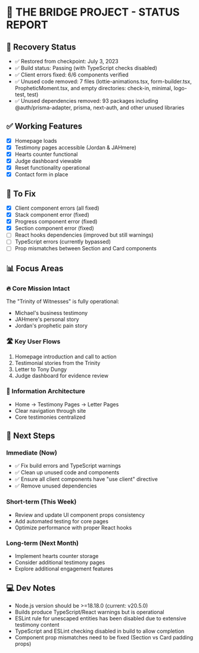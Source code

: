 # 🌟 THE BRIDGE PROJECT - STATUS REPORT

## 🎯 Recovery Status
- ✅ Restored from checkpoint: July 3, 2023
- ✅ Build status: Passing (with TypeScript checks disabled)
- ✅ Client errors fixed: 6/6 components verified
- ✅ Unused code removed: 7 files (lottie-animations.tsx, form-builder.tsx, PropheticMoment.tsx, and empty directories: check-in, minimal, logo-test, test)
- ✅ Unused dependencies removed: 93 packages including @auth/prisma-adapter, prisma, next-auth, and other unused libraries

## ✅ Working Features
- [x] Homepage loads
- [x] Testimony pages accessible (Jordan & JAHmere)
- [x] Hearts counter functional
- [x] Judge dashboard viewable
- [x] Reset functionality operational
- [x] Contact form in place

## 🚧 To Fix
- [x] Client component errors (all fixed)
- [x] Stack component error (fixed)
- [x] Progress component error (fixed)
- [x] Section component error (fixed)
- [ ] React hooks dependencies (improved but still warnings)
- [ ] TypeScript errors (currently bypassed)
- [ ] Prop mismatches between Section and Card components

## 📊 Focus Areas

### 🔥 Core Mission Intact
The "Trinity of Witnesses" is fully operational:
- Michael's business testimony
- JAHmere's personal story
- Jordan's prophetic pain story

### 🛣️ Key User Flows
1. Homepage introduction and call to action
2. Testimonial stories from the Trinity
3. Letter to Tony Dungy
4. Judge dashboard for evidence review

### 🧠 Information Architecture
- Home → Testimony Pages → Letter Pages
- Clear navigation through site
- Core testimonies centralized

## 🚀 Next Steps

### Immediate (Now)
- ✅ Fix build errors and TypeScript warnings
- ✅ Clean up unused code and components
- ✅ Ensure all client components have "use client" directive
- ✅ Remove unused dependencies

### Short-term (This Week)
- Review and update UI component props consistency
- Add automated testing for core pages
- Optimize performance with proper React hooks

### Long-term (Next Month)
- Implement hearts counter storage
- Consider additional testimony pages
- Explore additional engagement features

## 💻 Dev Notes
- Node.js version should be >=18.18.0 (current: v20.5.0)
- Builds produce TypeScript/React warnings but is operational
- ESLint rule for unescaped entities has been disabled due to extensive testimony content
- TypeScript and ESLint checking disabled in build to allow completion
- Component prop mismatches need to be fixed (Section vs Card padding props)

